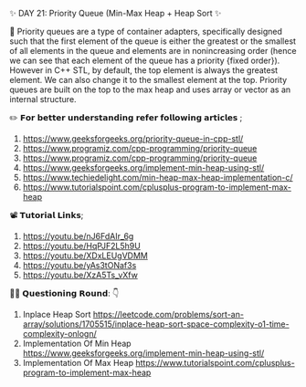 ✨ DAY 21: Priority Queue (Min-Max Heap + Heap Sort ✨

📌 Priority queues are a type of container adapters, specifically designed such that the first element of the queue is either the greatest or the smallest of all elements in the queue and elements are in nonincreasing order (hence we can see that each element of the queue has a priority {fixed order}). However in C++ STL, by default, the top element is always the greatest element. We can also change it to the smallest element at the top. Priority queues are built on the top to the max heap and uses array or vector as an internal structure.

✏️ 𝗙𝗼𝗿 𝗯𝗲𝘁𝘁𝗲𝗿 𝘂𝗻𝗱𝗲𝗿𝘀𝘁𝗮𝗻𝗱𝗶𝗻𝗴 𝗿𝗲𝗳𝗲𝗿 𝗳𝗼𝗹𝗹𝗼𝘄𝗶𝗻𝗴 𝗮𝗿𝘁𝗶𝗰𝗹𝗲𝘀 ;

1. https://www.geeksforgeeks.org/priority-queue-in-cpp-stl/
2. https://www.programiz.com/cpp-programming/priority-queue
3. https://www.programiz.com/cpp-programming/priority-queue
4. https://www.geeksforgeeks.org/implement-min-heap-using-stl/
5. https://www.techiedelight.com/min-heap-max-heap-implementation-c/
6. https://www.tutorialspoint.com/cplusplus-program-to-implement-max-heap

📽️ 𝗧𝘂𝘁𝗼𝗿𝗶𝗮𝗹 𝗟𝗶𝗻𝗸𝘀;

1. https://youtu.be/nJ6FdAIr_6g
2. https://youtu.be/HqPJF2L5h9U
3. https://youtu.be/XDxLEUgVDMM
4. https://youtu.be/yAs3tONaf3s
5. https://youtu.be/XzA5Ts_vXfw

👨‍💻 𝗤𝘂𝗲𝘀𝘁𝗶𝗼𝗻𝗶𝗻𝗴 𝗥𝗼𝘂𝗻𝗱: 👇

1. Inplace Heap Sort
   https://leetcode.com/problems/sort-an-array/solutions/1705515/inplace-heap-sort-space-complexity-o1-time-complexity-onlogn/
2. Implementation Of Min Heap
   https://www.geeksforgeeks.org/implement-min-heap-using-stl/
3. Implementation Of Max Heap
   https://www.tutorialspoint.com/cplusplus-program-to-implement-max-heap
